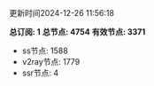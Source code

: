 更新时间2024-12-26 11:56:18

**总订阅: 1**
**总节点: 4754**
**有效节点: 3371**
- ss节点: 1588
- v2ray节点: 1779
- ssr节点: 4
